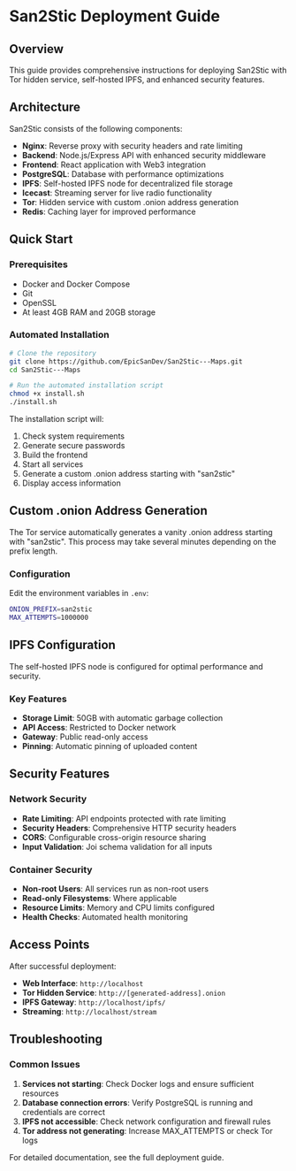 # San2Stic Deployment Guide

## Overview

This guide provides comprehensive instructions for deploying San2Stic with Tor hidden service, self-hosted IPFS, and enhanced security features.

## Architecture

San2Stic consists of the following components:

- **Nginx**: Reverse proxy with security headers and rate limiting
- **Backend**: Node.js/Express API with enhanced security middleware
- **Frontend**: React application with Web3 integration
- **PostgreSQL**: Database with performance optimizations
- **IPFS**: Self-hosted IPFS node for decentralized file storage
- **Icecast**: Streaming server for live radio functionality
- **Tor**: Hidden service with custom .onion address generation
- **Redis**: Caching layer for improved performance

## Quick Start

### Prerequisites

- Docker and Docker Compose
- Git
- OpenSSL
- At least 4GB RAM and 20GB storage

### Automated Installation

```bash
# Clone the repository
git clone https://github.com/EpicSanDev/San2Stic---Maps.git
cd San2Stic---Maps

# Run the automated installation script
chmod +x install.sh
./install.sh
```

The installation script will:
1. Check system requirements
2. Generate secure passwords
3. Build the frontend
4. Start all services
5. Generate a custom .onion address starting with "san2stic"
6. Display access information

## Custom .onion Address Generation

The Tor service automatically generates a vanity .onion address starting with "san2stic". This process may take several minutes depending on the prefix length.

### Configuration

Edit the environment variables in `.env`:

```bash
ONION_PREFIX=san2stic
MAX_ATTEMPTS=1000000
```

## IPFS Configuration

The self-hosted IPFS node is configured for optimal performance and security.

### Key Features

- **Storage Limit**: 50GB with automatic garbage collection
- **API Access**: Restricted to Docker network
- **Gateway**: Public read-only access
- **Pinning**: Automatic pinning of uploaded content

## Security Features

### Network Security

- **Rate Limiting**: API endpoints protected with rate limiting
- **Security Headers**: Comprehensive HTTP security headers
- **CORS**: Configurable cross-origin resource sharing
- **Input Validation**: Joi schema validation for all inputs

### Container Security

- **Non-root Users**: All services run as non-root users
- **Read-only Filesystems**: Where applicable
- **Resource Limits**: Memory and CPU limits configured
- **Health Checks**: Automated health monitoring

## Access Points

After successful deployment:

- **Web Interface**: `http://localhost`
- **Tor Hidden Service**: `http://[generated-address].onion`
- **IPFS Gateway**: `http://localhost/ipfs/`
- **Streaming**: `http://localhost/stream`

## Troubleshooting

### Common Issues

1. **Services not starting**: Check Docker logs and ensure sufficient resources
2. **Database connection errors**: Verify PostgreSQL is running and credentials are correct
3. **IPFS not accessible**: Check network configuration and firewall rules
4. **Tor address not generating**: Increase MAX_ATTEMPTS or check Tor logs

For detailed documentation, see the full deployment guide.
